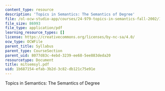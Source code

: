 ```yaml
---
content_type: resource
description: 'Topics in Semantics: The Semantics of Degree'
file: /ol-ocw-studio-app/courses/24-979-topics-in-semantics-fall-2002/1b687154efab3b2d3c82db121c75e91e_mitsemsyl.pdf
file_size: 86993
file_type: application/pdf
learning_resource_types: []
license: https://creativecommons.org/licenses/by-nc-sa/4.0/
ocw_type: OCWFile
parent_title: Syllabus
parent_type: CourseSection
parent_uid: 8077d83c-4ebd-3239-ee68-5ee883deda20
resourcetype: Document
title: mitsemsyl.pdf
uid: 1b687154-efab-3b2d-3c82-db121c75e91e
---
```

Topics in Semantics: The Semantics of Degree